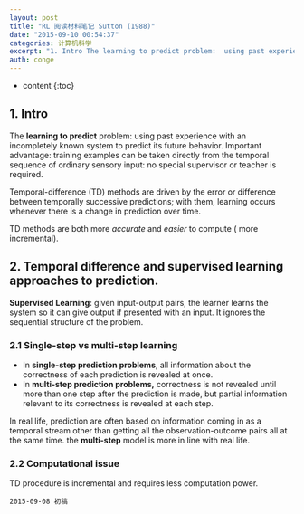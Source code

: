```yaml
---
layout: post
title: "RL 阅读材料笔记 Sutton (1988)"
date: "2015-09-10 00:54:37"
categories: 计算机科学
excerpt: "1. Intro The learning to predict problem:  using past experience with an..."
auth: conge
---
```

* content
{:toc}

## 1. Intro

The **learning to predict** problem:  using past experience with an incompletely known system to predict its future behavior.  Important advantage: training examples can be taken directly from the temporal sequence of ordinary sensory input: no special supervisor or teacher is required.

Temporal-difference (TD) methods are driven by the error or difference between temporally successive predictions; with them, learning occurs whenever there is a change in prediction over time.

TD methods are both more *accurate* and *easier* to compute ( more incremental).

## 2. Temporal difference and supervised learning approaches to prediction.

**Supervised Learning**: given input-output pairs, the learner learns the system so it can give output if presented with an input. It ignores the sequential structure of the problem.

### 2.1 Single-step vs multi-step learning

* In **single-step prediction problems**, all information about the correctness
of each prediction is revealed at once. 
* In **multi-step prediction problems,** correctness is not revealed until more than one step after the prediction is made, but partial information relevant to its correctness is revealed at each step.

In real life, prediction are often based on information coming in as a temporal stream other than getting all the observation-outcome pairs all at the same time. the **multi-step** model is more in line with real life.

### 2.2 Computational issue

TD procedure is incremental and requires less computation power. 


```
2015-09-08 初稿
```
